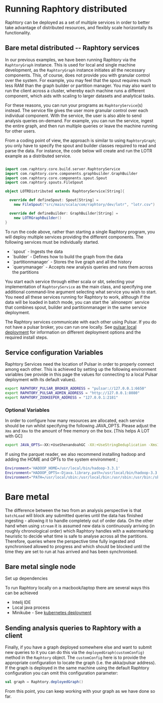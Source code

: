 # Running Raphtory distributed

Raphtory can be deployed as a set of multiple services in order to better take advantage of distributed resources, and flexibly scale horizontally its functionality.


## Bare metal distributed -- Raphtory services

In our previous examples, we have been running Raphtory via the `RaphtoryGraph`
instance. This is used for local and single machine development, as the `RaphtoryGraph` instance
initiates all the necessary components. This, of course, does not provide you with granular control over the system. For example, you may feel that the spout requires
much less RAM than the graph builder or partition manager. You may also want to 
run the client across a cluster, whereby each machine runs a different component, which aids
with scaling to larger datasets and analytical tasks. 

For these reasons, you can run your programs as `RaphtoryService`(s) instead. 
The service file gives the user more granular control over each individual component. 
With the service, the user is also able to send analysis queries on-demand. 
For example, you can run the service, ingest the entire graph, and then run multiple
queries or leave the machine running for other users. 

From a coding point of view, the approach is similar to using `RaphtoryGraph`; you only have to specify the spout and builder classes required to read and parse the data. For instance, the code below will create and run the LOTR example as a distributed service. 

```scala

import com.raphtory.core.build.server.RaphtoryService
import com.raphtory.core.components.graphbuilder.GraphBuilder
import com.raphtory.core.components.spout.Spout
import com.raphtory.spouts.FileSpout

object LOTRDistributed extends RaphtoryService[String]{

  override def defineSpout: Spout[String] = 
    new FileSpout("src/main/scala/com/raphtory/dev/lotr", "lotr.csv")

  override def defineBuilder: GraphBuilder[String] = 
    new LOTRGraphBuilder()
}
```
To run the code above, rather than starting a single Raphtory program, you will deploy multiple services providing the different components. The following services must be individually started. 

* ´spout´ - Ingests the data
* ´builder´ - Defines how to build the graph from the data
* ´partitionmanager´ - Stores the live graph and all the history 
* ´querymanager´ - Accepts new analysis queries and runs them across the partitions

You start each service through either scala or sbt, selecting your implementation of `RaphtoryService` as the main class, and specifying one additional command-line argument selecting what service you wish to start. You need all these services running for Raphtory to work, although if the data will be loaded in batch mode, you can start the ´alinonepm´ service that combines spout, builder and partitionmanager in the same service deployment.  

The Raphtory services  communicate with each other using Pulsar. If you do not have a pulsar broker, you can run one locally. See [pulsar local deployment](pulsarlocal.md) for information on different deployment options and the required install steps.

## Service configuration Variables

Raphtory Services need the location of Pulsar in order to properly connect among each other. This is achieved by setting up the following environment variables (we provide in this page the values for connecting to a local Pulsar deployment with its default values). 

```bash
export RAPHTORY_PULSAR_BROKER_ADDRESS = "pulsar://127.0.0.1:6650"
export RAPHTORY_PULSAR_ADMIN_ADDRESS = "http://127.0.0.1:8080"
export RAPHTORY_ZOOKEEPER_ADDRESS = "127.0.0.1:2181"
```

### Optional Variables

In order to configure how many resources are allocated, each service should be run whilst specifying the following JAVA_OPTS.
Please adjust the `Xms` and `Xmx` to the amount of free memory on the box.  [This helps A LOT with GC]

```bash
export JAVA_OPTS=-XX:+UseShenandoahGC -XX:+UseStringDeduplication -Xms10G -Xmx10G -Xss128M
```

If using the parquet reader, we also recommend installing hadoop and adding the HOME and OPTs to the system environment ;

```bash
Environment='HADOOP_HOME=/usr/local/bin/hadoop-3.3.1'
Environment="HADOOP_OPTS=-Djava.library.path=/usr/local/bin/hadoop-3.3.1/lib/native"
Environment="PATH=/usr/local/sbin:/usr/local/bin:/usr/sbin:/usr/bin:/sbin:/bin:/usr/games:/usr/local/games:/snap/bin:/usr/local/bin/hadoop-3.3.1/bin/:/usr/local/bin/hadoop-3.3.1/sbin/
```


# Bare metal

The difference between the two from an analysis perspective is that `batchLoad` will block any submitted queries until the data has finished ingesting - allowing it to handle completely out of order data. On the other hand when using `stream` it is assumed new data is continuously arriving (in roughly chronological order) which Raphtory handles with a watermarking heuristic to decide what time is safe to analyse across all the partitions. Therefore, queries where the perspective time fully ingested and synchronised allowed to progress and which should be blocked until the time they are set to run at has arrived and has been synchronised.


## Bare metal single node

Set up dependencies

To run Raphtory locally on a macbook/laptop there are several ways this can be achieved
- Intelij IDE
- Local java process 
- Minikube - See [ kubernetes deployment ](kubernetes.md)



## Sending analysis queries to Raphtory with a client

Finally, if you have a graph deployed somewhere else and want to submit new queries to it you can do this via the `deployedGraph(customConfig)` method in the `Raphtory` object. The `customConfig` here is to provide the appropriate configuration to locate the graph (i.e. the akka/pulsar address). If the graph is deployed in the same machine using the default Raphtory configuration you can omit this configuration parameter:

```scala
val graph = Raphtory.deployedGraph()
```

From this point, you can keep working with your graph as we have done so far.

